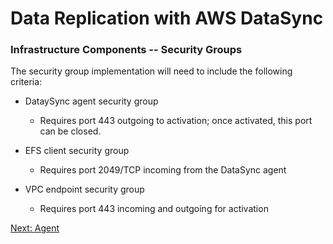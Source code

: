 # Data Replication with AWS DataSync

### Infrastructure Components -- Security Groups

The security group implementation will need to include the following criteria:

- DataySync agent security group
  - Requires port 443 outgoing to activation; once activated, this port can be closed.

- EFS client security group
  - Requires port 2049/TCP incoming from the DataSync agent

- VPC endpoint security group
  - Requires port 443 incoming and outgoing for activation

[Next: Agent](/docs/agent.md)

